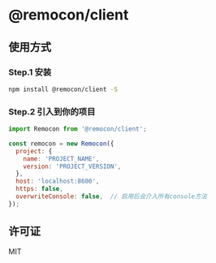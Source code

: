 # @remocon/client

## 使用方式

### Step.1 安装

```bash
npm install @remocon/client -S
```

### Step.2 引入到你的项目

```js
import Remocon from '@remocon/client';

const remocon = new Remocon({
  project: {
    name: 'PROJECT_NAME',
    version: 'PROJECT_VERSION',
  },
  host: 'localhost:8600',
  https: false,
  overwriteConsole: false,  // 启用后会介入所有console方法
});
```

## 许可证

MIT
